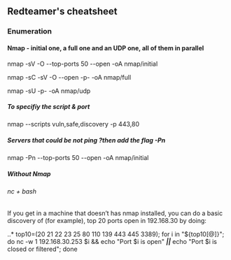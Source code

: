 ## Redteamer's cheatsheet

### Enumeration 

#### Nmap - initial one, a full one and an UDP one, all of them in parallel
nmap -sV -O --top-ports 50 --open -oA nmap/initial <ip or cidr>

nmap -sC -sV -O --open -p- -oA nmap/full <ip or cidr>

nmap -sU -p- -oA nmap/udp <ip or cidr>

##### To specifiy the script & port
nmap --scripts vuln,safe,discovery -p 443,80 <ip or cidr>
##### Servers that could be not ping ?then add the flag -Pn
nmap -Pn --top-ports 50 --open -oA nmap/initial <ip or cidr>

##### Without Nmap 
###### nc + bash
If you get in a machine that doesn’t has nmap installed, you can do a basic discovery of (for example), top 20 ports open in 192.168.30 by doing:

..* top10=(20 21 22 23 25 80 110 139 443 445 3389); for i in "${top10[@]}"; do nc -w 1 192.168.30.253 $i && echo "Port $i is open" ***||*** echo "Port $i is closed or filtered"; done
